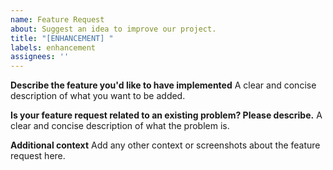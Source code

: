 ```yaml
---
name: Feature Request
about: Suggest an idea to improve our project.
title: "[ENHANCEMENT] "
labels: enhancement
assignees: ''
---
```


**Describe the feature you'd like to have implemented**
A clear and concise description of what you want to be added.

**Is your feature request related to an existing problem? Please describe.**
A clear and concise description of what the problem is.

**Additional context**
Add any other context or screenshots about the feature request here.
